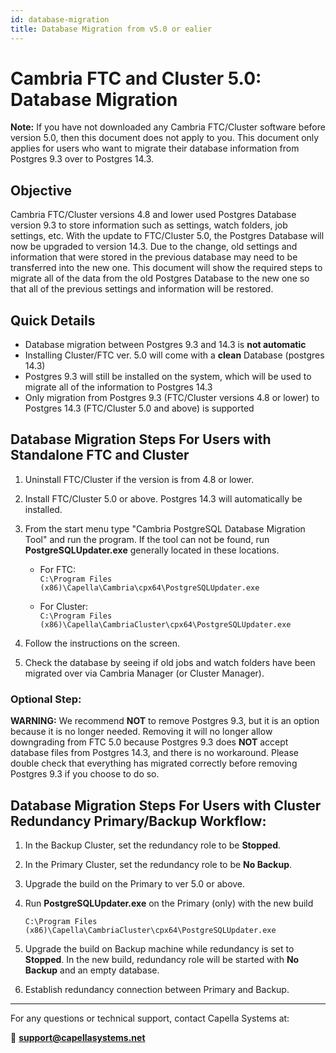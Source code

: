 ```yaml
---
id: database-migration
title: Database Migration from v5.0 or ealier
---
```


# Cambria FTC and Cluster 5.0: Database Migration

**Note:** If you have not downloaded any Cambria FTC/Cluster software before version 5.0, then this document does not apply to you. This document only applies for users who want to migrate their database information from Postgres 9.3 over to Postgres 14.3.

## Objective

Cambria FTC/Cluster versions 4.8 and lower used Postgres Database version 9.3 to store information such as settings, watch folders, job settings, etc. With the update to FTC/Cluster 5.0, the Postgres Database will now be upgraded to version 14.3. Due to the change, old settings and information that were stored in the previous database may need to be transferred into the new one. This document will show the required steps to migrate all of the data from the old Postgres Database to the new one so that all of the previous settings and information will be restored.

## Quick Details

- Database migration between Postgres 9.3 and 14.3 is **not automatic**  
- Installing Cluster/FTC ver. 5.0 will come with a **clean** Database (postgres 14.3)  
- Postgres 9.3 will still be installed on the system, which will be used to migrate all of the information to Postgres 14.3  
- Only migration from Postgres 9.3 (FTC/Cluster versions 4.8 or lower) to Postgres 14.3 (FTC/Cluster 5.0 and above) is supported  


## Database Migration Steps For Users with Standalone FTC and Cluster

1. Uninstall FTC/Cluster if the version is from 4.8 or lower.
2. Install FTC/Cluster 5.0 or above. Postgres 14.3 will automatically be installed.
3. From the start menu type "Cambria PostgreSQL Database Migration Tool" and run the program. If the tool can not be found, run **PostgreSQLUpdater.exe** generally located in these locations.

   - For FTC:  
     `C:\Program Files (x86)\Capella\Cambria\cpx64\PostgreSQLUpdater.exe`

   - For Cluster:  
     `C:\Program Files (x86)\Capella\CambriaCluster\cpx64\PostgreSQLUpdater.exe`

4. Follow the instructions on the screen.
5. Check the database by seeing if old jobs and watch folders have been migrated over via Cambria Manager (or Cluster Manager).

### Optional Step:

**WARNING:** We recommend **NOT** to remove Postgres 9.3, but it is an option because it is no longer needed. Removing it will no longer allow downgrading from FTC 5.0 because Postgres 9.3 does **NOT** accept database files from Postgres 14.3, and there is no workaround. Please double check that everything has migrated correctly before removing Postgres 9.3 if you choose to do so.


## Database Migration Steps For Users with Cluster Redundancy Primary/Backup Workflow:

1. In the Backup Cluster, set the redundancy role to be **Stopped**.
2. In the Primary Cluster, set the redundancy role to be **No Backup**.
3. Upgrade the build on the Primary to ver 5.0 or above.
4. Run **PostgreSQLUpdater.exe** on the Primary (only) with the new build

   `C:\Program Files (x86)\Capella\CambriaCluster\cpx64\PostgreSQLUpdater.exe`

5. Upgrade the build on Backup machine while redundancy is set to **Stopped**. In the new build, redundancy role will be started with **No Backup** and an empty database.
6. Establish redundancy connection between Primary and Backup.

---

For any questions or technical support, contact Capella Systems at:

📧 **support@capellasystems.net**


